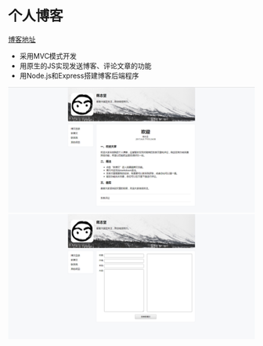 # 个人博客
[博客地址](http://jiangzj.cc/)
- 采用MVC模式开发
- 用原生的JS实现发送博客、评论文章的功能
- 用Node.js和Express搭建博客后端程序

![png](screenshot/01.png)
![png](screenshot/02.png)
